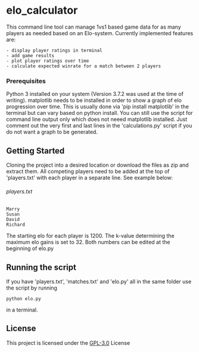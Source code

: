 # elo_calculator

This command line tool can manage 1vs1 based game data for as many players as needed based on an Elo-system.
Currently implemented features are:
```
- display player ratings in terminal
- add game results
- plot player ratings over time
- calculate expected winrate for a match between 2 players
```

### Prerequisites

Python 3 installed on your system (Version 3.7.2 was used at the time of writing).
matplotlib needs to be installed in order to show a graph of elo progression over time. This is usually done via 'pip install matplotlib' in the terminal but can vary based on python install.
You can still use the script for command line output only which does not neeed matplotlib installed. Just comment out the very first and last lines in the 'calculations.py' script if you do not want a graph to be generated.

## Getting Started

Cloning the project into a desired location or download the files as zip and extract them. 
All competing players need to be added at the top of 'players.txt' with each player in a separate line. 
See example below: 

###### players.txt
```
Marry
Susan
David
Richard
```

The starting elo for each player is 1200. The k-value determining the maximum elo gains is set to 32. Both numbers can be edited at the beginning of elo.py


## Running the script

If you have 'players.txt', 'matches.txt' and 'elo.py' all in the same folder use the script by running

```
python elo.py
```
in a terminal.

## License

This project is licensed under the [GPL-3.0](https://choosealicense.com/licenses/gpl-3.0/) License 

